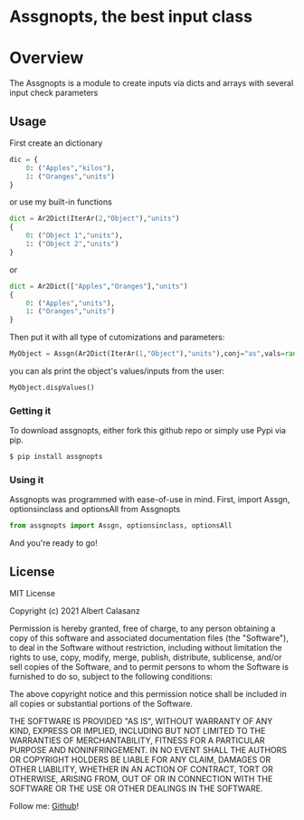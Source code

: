 # Assgnopts, the best input class

# Overview
The Assgnopts is a module to create inputs via dicts and arrays with several input check parameters


## Usage
First create an dictionary
```Python
dic = {
    0: ("Apples","kilos"),
    1: ("Oranges","units")
}
```
or use my built-in functions
```Python
dict = Ar2Dict(IterAr(2,"Object"),"units")
{
    0: ("Object 1","units"),
    1: ("Object 2","units")
}
```
or
```Python
dict = Ar2Dict(["Apples","Oranges"],"units")
{
    0: ("Apples","units"),
    1: ("Oranges","units")
}
```
Then put it with all type of cutomizations and parameters:
```Python
MyObject = Assgn(Ar2Dict(IterAr(1,"Object"),"units"),conj="as",vals=range(1,10))
```
you can als print the object's values/inputs from the user:
```Python
MyObject.dispValues()
```

###  Getting it

To download assgnopts, either fork this github repo or simply use Pypi via pip.
```sh
$ pip install assgnopts
```

### Using it

Assgnopts was programmed with ease-of-use in mind. First, import Assgn, optionsinclass and optionsAll from Assgnopts

```Python
from assgnopts import Assgn, optionsinclass, optionsAll
```

And you're ready to go!

License
----

MIT License

Copyright (c) 2021 Albert Calasanz

Permission is hereby granted, free of charge, to any person obtaining a copy
of this software and associated documentation files (the "Software"), to deal
in the Software without restriction, including without limitation the rights
to use, copy, modify, merge, publish, distribute, sublicense, and/or sell
copies of the Software, and to permit persons to whom the Software is
furnished to do so, subject to the following conditions:

The above copyright notice and this permission notice shall be included in all
copies or substantial portions of the Software.

THE SOFTWARE IS PROVIDED "AS IS", WITHOUT WARRANTY OF ANY KIND, EXPRESS OR
IMPLIED, INCLUDING BUT NOT LIMITED TO THE WARRANTIES OF MERCHANTABILITY,
FITNESS FOR A PARTICULAR PURPOSE AND NONINFRINGEMENT. IN NO EVENT SHALL THE
AUTHORS OR COPYRIGHT HOLDERS BE LIABLE FOR ANY CLAIM, DAMAGES OR OTHER
LIABILITY, WHETHER IN AN ACTION OF CONTRACT, TORT OR OTHERWISE, ARISING FROM,
OUT OF OR IN CONNECTION WITH THE SOFTWARE OR THE USE OR OTHER DEALINGS IN THE
SOFTWARE.


Follow me: [Github](https://github.com/acalasanzs)!